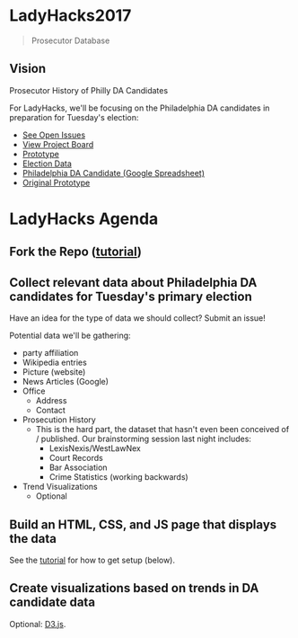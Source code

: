 # LadyHacks2017
> Prosecutor Database

## Vision
Prosecutor History of Philly DA Candidates

For LadyHacks, we'll be focusing on the Philadelphia DA candidates in preparation for Tuesday's election:

- [See Open Issues](https://github.com/billimarie/light-pollution/issues?q=is%3Aopen+is%3Aissue+label%3ALADYHACKS)
- [View Project Board](https://github.com/billimarie/light-pollution/projects/5)
- [Prototype](https://billimarie.github.io/light-pollution/)
- [Election Data](https://docs.google.com/spreadsheets/d/1bEnzJggEc8Ar8vKe5UIPkJ1QBL1qdPAQnTPMaPtxeZY/edit#gid=645195078)
- [Philadelphia DA Candidate (Google Spreadsheet)](https://docs.google.com/spreadsheets/d/1SGn67OsBh3K_XsWVpurI0ioEXtVIK_vLmJMuguQdHpc/edit?usp=sharing)
- [Original Prototype](https://www.github.com/billimarie/light-pollution)

# LadyHacks Agenda

## Fork the Repo ([tutorial](https://help.github.com/articles/fork-a-repo/))

## Collect relevant data about Philadelphia DA candidates for Tuesday's primary election

Have an idea for the type of data we should collect? Submit an issue!

Potential data we'll be gathering:
- party affiliation
- Wikipedia entries
- Picture (website)
- News Articles (Google)
- Office
    * Address
    * Contact
- Prosecution History
    * This is the hard part, the dataset that hasn't even been conceived of / published. Our brainstorming session last night includes:
        - LexisNexis/WestLawNex
        - Court Records
        - Bar Association
        - Crime Statistics (working backwards)
- Trend Visualizations
    * Optional

## Build an HTML, CSS, and JS page that displays the data

See the [tutorial](#installation) for how to get setup (below).

## Create visualizations based on trends in DA candidate data

Optional: [D3.js](https://d3js.org).
